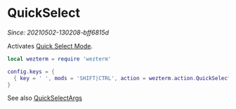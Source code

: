 # QuickSelect

*Since: 20210502-130208-bff6815d*

Activates [Quick Select Mode](../../../quickselect.md).

```lua
local wezterm = require 'wezterm'

config.keys = {
  { key = ' ', mods = 'SHIFT|CTRL', action = wezterm.action.QuickSelect },
}
```

See also [QuickSelectArgs](QuickSelectArgs.md)
